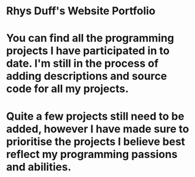 # Rhys Duff's Website Portfolio
# You can find all the programming projects I have participated in to date. I'm still in the process of adding descriptions and source code for all my projects.
 
# Quite a few projects still need to be added, however I have made sure to prioritise the projects I believe best reflect my programming passions and abilities. 

